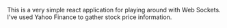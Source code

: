 This is a very simple react application for playing around with Web Sockets. I've used Yahoo Finance to gather stock price information.